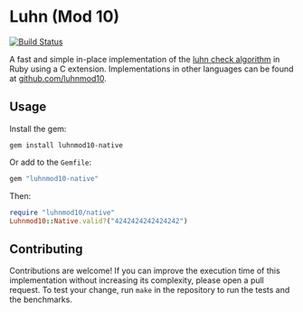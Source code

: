 # Luhn (Mod 10)

[![Build Status](https://travis-ci.org/luhnmod10/ruby-native.svg?branch=master)](https://travis-ci.org/luhnmod10/ruby-native)

A fast and simple in-place implementation of the [luhn check algorithm](https://en.wikipedia.org/wiki/Luhn_algorithm) in Ruby using a C extension. Implementations in other languages can be found at [github.com/luhnmod10](https://github.com/luhnmod10).

## Usage

Install the gem:

```
gem install luhnmod10-native
```

Or add to the `Gemfile`:

```ruby
gem "luhnmod10-native"
```

Then:

```ruby
require "luhnmod10/native"
Luhnmod10::Native.valid?("4242424242424242")
```

## Contributing

Contributions are welcome! If you can improve the execution time of this implementation without increasing its complexity, please open a pull request. To test your change, run `make` in the repository to run the tests and the benchmarks.
